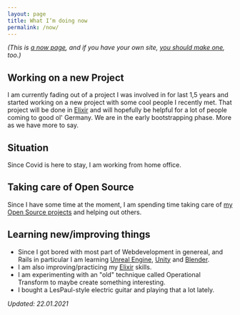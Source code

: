 ```yaml
---
layout: page
title: What I’m doing now
permalink: /now/
---
```


_(This is [a now page](https://nownownow.com/about), and if you have your own site, [you should make one](https://nownownow.com/about), too.)_

## Working on a new Project

I am currently fading out of a project I was involved in for last 1,5 years and started working on a new project with some cool people I recently met. That project will be done in [Elixir](https://elixir-lang.org/) and will hopefully be helpful for a lot of people coming to good ol' Germany. We are in the early bootstrapping phase. More as we have more to say.

## Situation

Since Covid is here to stay, I am working from home office.

## Taking care of Open Source

Since I have some time at the moment, I am spending time taking care of [my Open Source projects](https://github.com/Calamari) and helping out others.

## Learning new/improving things

- Since I got bored with most part of Webdevelopment in genereal, and Rails in particular I am learning [Unreal Engine](https://www.unrealengine.com/), [Unity](https://unity.com/) and [Blender](https://www.blender.org/).
- I am also improving/practicing my [Elixir](https://elixir-lang.org/) skills.
- I am experimenting with an "old" technique called Operational Transform to maybe create something interesting.
- I bought a LesPaul-style electric guitar and playing that a lot lately.

_Updated: 22.01.2021_
